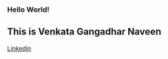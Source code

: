 ### Hello World!
## This is Venkata Gangadhar Naveen


[Linkedin](https://www.linkedin.com/in/pvg413/) 


